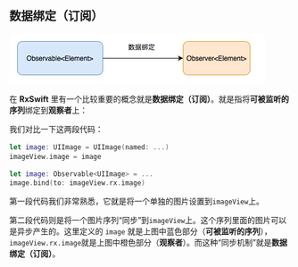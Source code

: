 ## 数据绑定（订阅）

![](/assets/FunctionalReactiveProgramming/Binding.png)

在 **RxSwift** 里有一个比较重要的概念就是**数据绑定（订阅）**。就是指将**可被监听的序列**绑定到**观察者**上：

我们对比一下这两段代码：

```swift
let image: UIImage = UIImage(named: ...)
imageView.image = image
```

```swift
let image: Observable<UIImage> = ...
image.bind(to: imageView.rx.image)
```

第一段代码我们非常熟悉，它就是将一个单独的图片设置到`imageView`上。

第二段代码则是将一个图片序列“同步”到`imageView`上。这个序列里面的图片可以是异步产生的。这里定义的 `image` 就是上图中蓝色部分（**可被监听的序列**），`imageView.rx.image`就是上图中橙色部分（**观察者**）。而这种“同步机制”就是**数据绑定（订阅）**。
